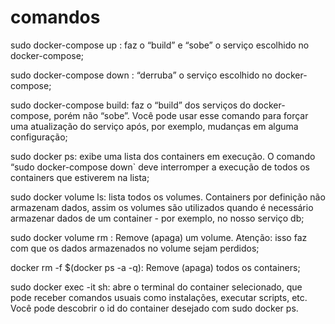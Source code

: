 # comandos

sudo docker-compose up <service>: faz o “build” e “sobe” o serviço escolhido no docker-compose;

sudo docker-compose down <service>: “derruba” o serviço escolhido no docker-compose;

sudo docker-compose build: faz o “build” dos serviços do docker-compose, porém não “sobe”. Você pode usar esse comando para forçar uma atualização do serviço após, por exemplo, mudanças em alguma configuração;

sudo docker ps: exibe uma lista dos containers em execução. O comando “sudo docker-compose down` deve interromper a execução de todos os containers que estiverem na lista;

sudo docker volume ls: lista todos os volumes. Containers por definição não armazenam dados, assim os volumes são utilizados quando é necessário armazenar dados de um container - por exemplo, no nosso serviço db;

sudo docker volume rm <id>: Remove (apaga) um volume. Atenção: isso faz com que os dados armazenados no volume sejam perdidos;

docker rm -f $(docker ps -a -q): Remove (apaga) todos os containers;

sudo docker exec -it <id do container> sh: abre o terminal do container selecionado, que pode receber comandos usuais como instalações, executar scripts, etc. Você pode descobrir o id do container desejado com sudo docker ps.

